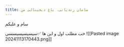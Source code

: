 ```yaml
---
title: سامان زندیانی، باغ دیجیتالی من
---
```


سام و علیکم

خب مطلب اول و این ها
✅سیسیسیسیسسی
![[Pasted image 20241113170443.png]]
